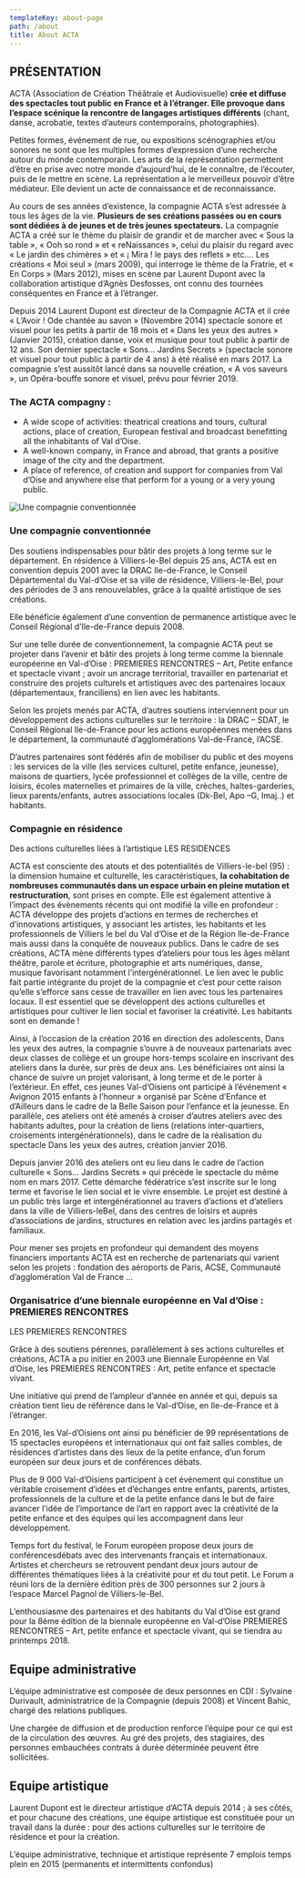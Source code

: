 ```yaml
---
templateKey: about-page
path: /about
title: About ACTA
---
```

## **PRÉSENTATION**

ACTA (Association de Création Théâtrale et Audiovisuelle) **crée et diffuse des spectacles tout public en France et à l’étranger. Elle provoque dans l’espace scénique la rencontre de langages artistiques différents** (chant, danse, acrobatie, textes d’auteurs contemporains, photographies).

Petites formes, événement de rue, ou expositions scénographies et/ou sonores ne sont que les multiples formes d’expression d’une recherche autour du monde contemporain. Les arts de la représentation permettent d’être en prise avec notre monde d’aujourd’hui, de le connaître, de l’écouter, puis de le mettre en scène. La représentation a le merveilleux pouvoir d’être médiateur. Elle devient un acte de connaissance et de reconnaissance.

Au cours de ses années d’existence, la compagnie ACTA s’est adressée à tous les âges de la vie. **Plusieurs de ses créations passées ou en cours sont dédiées à de jeunes et de très jeunes spectateurs.** La compagnie ACTA a créé sur le thème du plaisir de grandir et de marcher avec « Sous la table », « Ooh so rond » et « reNaissances », celui du plaisir du regard avec « Le jardin des chimères » et « ¡ Mira ! le pays des reflets » etc…. Les créations « Moi seul » (mars 2009), qui interroge le thème de la Fratrie, et « En Corps » (Mars 2012), mises en scène par Laurent Dupont avec la collaboration artistique d’Agnès Desfosses, ont connu des tournées conséquentes en France et à l’étranger.

Depuis 2014 Laurent Dupont est directeur de la Compagnie ACTA et il crée « L’Avoir ! Ode chantée au savon » (Novembre 2014) spectacle sonore et visuel pour les petits à partir de 18 mois et « Dans les yeux des autres » (Janvier 2015), création danse, voix et musique pour tout public à partir de 12 ans. Son dernier spectacle « Sons… Jardins Secrets » (spectacle sonore et visuel pour tout public à partir de 4 ans) à été réalisé en mars 2017. La compagnie s’est aussitôt lancé dans sa nouvelle création, « A vos saveurs », un Opéra-bouffe sonore et visuel, prévu pour février 2019.

### **The ACTA compagny** :

* A wide scope of activities: theatrical creations and tours, cultural actions, place of creation, European festival and broadcast benefitting all the inhabitants of Val d’Oise.
* A well-known company, in France and abroad, that grants a positive image of the city and the department.
* A place of reference, of creation and support for companies from Val d’Oise and anywhere else that perform for a young or a very young public.

![Une compagnie conventionnée](/img/sjs-équipe-fleurs-1038x576.jpg)

### **Une compagnie conventionnée**

Des soutiens indispensables pour bâtir des projets à long terme sur le département.
En résidence à Villiers-le-Bel depuis 25 ans, ACTA est en convention depuis 2001 avec la DRAC Ile-de-France, le Conseil Départemental du Val-d’Oise et sa ville de résidence, Villiers-le-Bel, pour des périodes de 3 ans renouvelables, grâce à la qualité artistique de ses créations.

Elle bénéficie également d’une convention de permanence artistique avec le Conseil Régional d’Ile-de-France depuis 2008.

Sur une telle durée de conventionnement, la compagnie ACTA peut se projeter dans l’avenir et bâtir des projets à long terme comme la biennale européenne en Val-d’Oise : PREMIERES RENCONTRES – Art, Petite enfance et spectacle vivant ; avoir un ancrage territorial, travailler en partenariat et construire des projets culturels et artistiques avec des partenaires locaux (départementaux, franciliens) en lien avec les habitants.

Selon les projets menés par ACTA, d’autres soutiens interviennent pour un développement des actions culturelles sur le territoire : la DRAC – SDAT, le Conseil Régional Ile-de-France pour les actions européennes menées dans le département, la communauté d’agglomérations Val-de-France, l’ACSE.

D’autres partenaires sont fédérés afin de mobiliser du public et des moyens : les services de la ville (les services culturel, petite enfance, jeunesse), maisons de quartiers, lycée professionnel et collèges de la ville, centre de loisirs, écoles maternelles et primaires de la ville, crèches, haltes-garderies, lieux parents/enfants, autres associations locales (Dk-Bel, Apo –G, Imaj..) et habitants.

### **Compagnie en résidence**

Des actions culturelles liées à l’artistique
LES RESIDENCES

ACTA est consciente des atouts et des potentialités de Villiers-le-bel (95) : la dimension humaine et culturelle, les caractéristiques, **la cohabitation de nombreuses communautés dans un espace urbain en pleine mutation et restructuration**, sont prises en compte.
Elle est également attentive à l’impact des évènements récents qui ont modifié la ville en profondeur : ACTA développe des projets d’actions en termes de recherches et d’innovations artistiques, y associant les artistes, les habitants et les professionnels de Villiers le bel du Val d’Oise et de la Région Ile-de-France mais aussi dans la conquête de nouveaux publics.
Dans le cadre de ses créations, ACTA mène différents types d’ateliers pour tous les âges mêlant théâtre, parole et écriture, photographie et arts numériques, danse, musique favorisant notamment l’intergénérationnel.
Le lien avec le public fait partie intégrante du projet de la compagnie et c’est pour cette raison qu’elle s’efforce sans cesse de travailler en lien avec tous les partenaires locaux. Il est essentiel que se développent des actions culturelles et artistiques pour cultiver le lien social et favoriser la créativité. Les habitants sont en demande !

Ainsi, à l’occasion de la création 2016 en direction des adolescents, Dans les yeux des autres, la compagnie s’ouvre à de nouveaux partenariats avec deux classes de collège et un groupe hors-temps scolaire en inscrivant des ateliers dans la durée, sur près de deux ans. Les bénéficiaires ont ainsi la chance de suivre un projet valorisant, à long terme et de le porter à l’extérieur. En effet, ces jeunes Val-d’Oisiens ont participé à l’événement « Avignon 2015 enfants à l’honneur » organisé par Scène d’Enfance et d’Ailleurs dans le cadre de la Belle Saison pour l’enfance et la jeunesse. En parallèle, ces ateliers ont été amenés à croiser d’autres ateliers avec des habitants adultes, pour la création de liens (relations inter-quartiers, croisements intergénérationnels), dans le cadre de la réalisation du spectacle Dans les yeux des autres, création janvier 2016.

Depuis janvier 2016 des ateliers ont eu lieu dans le cadre de l’action culturelle « Sons… Jardins Secrets » qui précède le spectacle du même nom en mars 2017. Cette démarche fédératrice s’est inscrite sur le long terme et favorise le lien social et le vivre ensemble. Le projet est destiné à un public très large et intergénérationnel au travers d’actions et d’ateliers dans la ville de Villiers-leBel, dans des centres de loisirs et auprès d’associations de jardins, structures en relation avec les jardins partagés et familiaux.

Pour mener ses projets en profondeur qui demandent des moyens financiers importants ACTA est en recherche de partenariats qui varient selon les projets : fondation des aéroports de Paris, ACSE, Communauté d’agglomération Val de France …

### **Organisatrice d’une biennale européenne en Val d’Oise : PREMIERES RENCONTRES**

LES PREMIERES RENCONTRES

Grâce à des soutiens pérennes, parallèlement à ses actions culturelles et créations, ACTA a pu initier en 2003 une Biennale Européenne en Val d’Oise, les PREMIERES RENCONTRES : Art, petite enfance et spectacle vivant.

Une initiative qui prend de l’ampleur d’année en année et qui, depuis sa création tient lieu de référence dans le Val-d’Oise, en Ile-de-France et à l’étranger.

En 2016, les Val-d’Oisiens ont ainsi pu bénéficier de 99 représentations de 15 spectacles européens et internationaux qui ont fait salles combles, de résidences d’artistes dans des lieux de la petite enfance, d’un forum européen sur deux jours et de conférences débats.

Plus de 9 000 Val-d’Oisiens participent à cet événement qui constitue un véritable croisement d’idées et d’échanges entre enfants, parents, artistes, professionnels de la culture et de la petite enfance dans le but de faire avancer l’idée de l’importance de l’art en rapport avec la créativité de la petite enfance et des équipes qui les accompagnent dans leur développement.

Temps fort du festival, le Forum européen propose deux jours de conférencesdébats avec des intervenants français et internationaux. Artistes et chercheurs se retrouvent pendant deux jours autour de différentes thématiques liées à la créativité pour et du tout petit. Le Forum a réuni lors de la dernière édition près de 300 personnes sur 2 jours à l’espace Marcel Pagnol de Villiers-le-Bel.

L’enthousiasme des partenaires et des habitants du Val d’Oise est grand pour la 8ème édition de la biennale européenne en Val-d’Oise PREMIERES RENCONTRES – Art, petite enfance et spectacle vivant, qui se tiendra au printemps 2018.

## **Equipe administrative**

L’équipe administrative est composée de deux personnes en CDI : Sylvaine Durivault, administratrice de la Compagnie (depuis 2008) et Vincent Bahic, chargé des relations publiques.

Une chargée de diffusion et de production renforce l’équipe pour ce qui est de la circulation des œuvres. Au gré des projets, des stagiaires, des personnes embauchées contrats à durée déterminée peuvent être sollicitées.

## **Equipe artistique**

Laurent Dupont est le directeur artistique d’ACTA depuis 2014 ; à ses côtés, et pour chacune des créations, une équipe artistique est constituée pour un travail dans la durée : pour des actions culturelles sur le territoire de résidence et pour la création.

L’équipe administrative, technique et artistique représente 7 emplois temps plein en 2015 (permanents et intermittents confondus)
